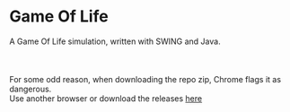 # Game Of Life
A Game Of Life simulation, written with SWING and Java.\
\
\
\
For some odd reason, when downloading the repo zip, Chrome flags it as dangerous.\
Use another browser or download the releases [here](https://github.com/SpicyChair/GameOfLife/releases)
